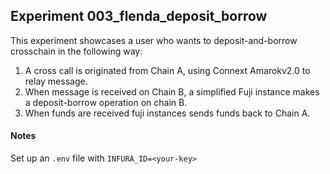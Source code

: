 ## Experiment 003_flenda_deposit_borrow


This experiment showcases a user who wants to deposit-and-borrow crosschain in the following way:
1. A cross call is originated from Chain A, using Connext Amarokv2.0 to relay message.
2. When message is received on Chain B, a simplified Fuji instance makes a deposit-borrow operation on chain B.
3. When funds are received fuji instances sends funds back to Chain A.  

#### Notes
Set up an `.env` file with
`INFURA_ID=<your-key>`